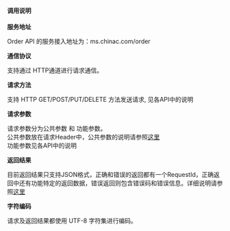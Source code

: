 #### 调用说明


**服务地址**

Order API 的服务接入地址为：ms.chinac.com/order

**通信协议**

支持通过 HTTP通道进行请求通信。

**请求方法**

支持 HTTP GET/POST/PUT/DELETE 方法发送请求, 见各API中的说明

**请求参数**

请求参数分为公共参数 和 功能参数。  
公共参数放在请求Header中，公共参数的说明请参照[这里](PublicParams.md)  
功能参数见各API中的说明

**返回结果**

目前返回结果只支持JSON格式，正确和错误的返回都有一个RequestId，正确返回中还有功能特定的返回数据，错误返回则包含错误码和错误信息。详细说明请参照[这里](PublicReturn.md)  

**字符编码**

请求及返回结果都使用 UTF-8 字符集进行编码。



